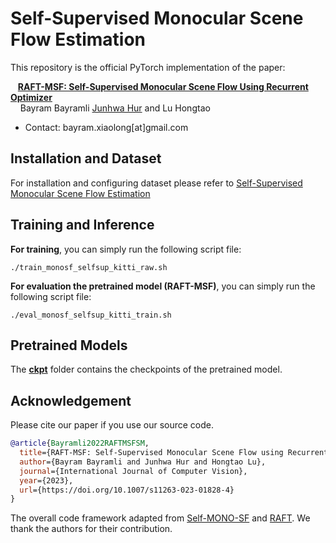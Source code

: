 # Self-Supervised Monocular Scene Flow Estimation

This repository is the official PyTorch implementation of the paper:  

&nbsp;&nbsp;&nbsp;[**RAFT-MSF: Self-Supervised Monocular Scene Flow Using Recurrent Optimizer**](https://link.springer.com/article/10.1007/s11263-023-01828-4)  
&nbsp;&nbsp;&nbsp; Bayram Bayramli [Junhwa Hur](https://hurjunhwa.github.io) and Lu Hongtao

- Contact: bayram.xiaolong[at]gmail.com  

## Installation and Dataset
For installation and configuring dataset please refer to [Self-Supervised Monocular Scene Flow Estimation](https://github.com/visinf/self-mono-sf)

## Training and Inference

**For training**, you can simply run the following script file:

`./train_monosf_selfsup_kitti_raw.sh`

**For evaluation the pretrained model (RAFT-MSF)**, you can simply run the following script file:

`./eval_monosf_selfsup_kitti_train.sh`

## Pretrained Models 

The **[ckpt](ckpt/)** folder contains the checkpoints of the pretrained model.  

## Acknowledgement

Please cite our paper if you use our source code.  

```bibtex
@article{Bayramli2022RAFTMSFSM,
  title={RAFT-MSF: Self-Supervised Monocular Scene Flow using Recurrent Optimizer},
  author={Bayram Bayramli and Junhwa Hur and Hongtao Lu},
  journal={International Journal of Computer Vision},
  year={2023},
  url={https://doi.org/10.1007/s11263-023-01828-4}
}
```
The overall code framework adapted from [Self-MONO-SF](https://github.com/visinf/self-mono-sf) and [RAFT](https://github.com/princeton-vl/RAFT). We thank the authors for their contribution.
